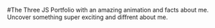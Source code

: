 #The Three JS Portfolio with an amazing animation and facts about me. Uncover something super exciting and diffrent about me. 
